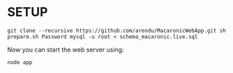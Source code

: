 SETUP
=====

`git clone --recursive https://github.com/arendu/MacaronicWebApp.git
sh prepare.sh Password
mysql -u root < schema_macaronic.live.sql`

Now you can start the web server using:

`node app`

